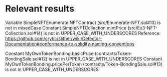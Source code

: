 # Relevant results

Variable SimpleNFTEnumerate.NFTContract (src/Enumerate-NFT.sol#13) is not in mixedCase
Constant SimpleNFTCollection.mintPrice (src/Ex3-NFT-Collection.sol#14) is not in UPPER_CASE_WITH_UNDERSCORES
Reference: https://github.com/crytic/slither/wiki/Detector-Documentation#conformance-to-solidity-naming-conventions


Constant MyOwnTokenBonding.basicPrice (contracts/Token-BondingSale.sol#12) is not in UPPER_CASE_WITH_UNDERSCORES
Constant MyOwnTokenBonding.pricePerToken (contracts/Token-BondingSale.sol#13) is not in UPPER_CASE_WITH_UNDERSCORES